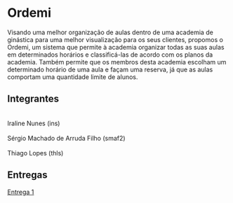 # Ordemi
Visando uma melhor organização de aulas dentro de uma academia de ginástica para uma melhor visualização para os seus clientes, propomos o Ordemi, um sistema que permite à academia organizar todas as suas aulas em determinados horários e classificá-las de acordo com os  planos da academia. Também permite que os membros desta academia escolham um determinado horário de uma aula e façam uma reserva, já que as aulas comportam uma quantidade limite de alunos.

<h2> Integrantes </h2>
<br>Iraline Nunes (ins)</br>
<br>Sérgio Machado de Arruda Filho (smaf2)</br>
<br>Thiago Lopes (thls)</br>

<h2> Entregas </h2>
<a href="https://docs.google.com/document/d/1FaArzYE8MahJAW-54yE2AsORq9h3vKWtlXC9JpdCx7E/edit?usp=sharing"> Entrega 1 </a>

